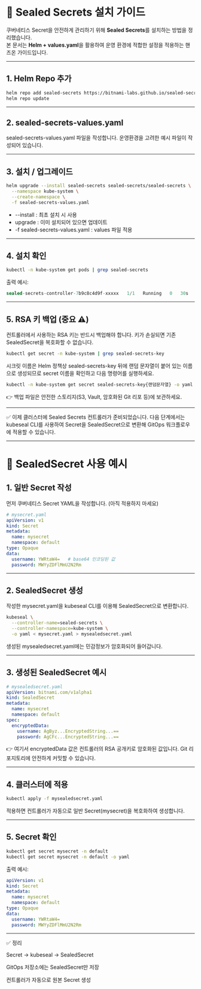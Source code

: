 # 🔐 Sealed Secrets 설치 가이드

쿠버네티스 Secret을 안전하게 관리하기 위해 **Sealed Secrets**를 설치하는 방법을 정리했습니다.  
본 문서는 **Helm + values.yaml**을 활용하여 운영 환경에 적합한 설정을 적용하는 핸즈온 가이드입니다.  

---

## 1. Helm Repo 추가

```bash
helm repo add sealed-secrets https://bitnami-labs.github.io/sealed-secrets
helm repo update
```

---

## 2. sealed-secrets-values.yaml

sealed-secrets-values.yaml 파일을 작성합니다.
운영환경을 고려한 예시 파일이 작성되어 있습니다.

---

## 3. 설치 / 업그레이드

```bash
helm upgrade --install sealed-secrets sealed-secrets/sealed-secrets \
  --namespace kube-system \
  --create-namespace \
  -f sealed-secrets-values.yaml
```
- --install : 최초 설치 시 사용
- upgrade : 이미 설치되어 있으면 업데이트
- -f sealed-secrets-values.yaml : values 파일 적용

---

## 4. 설치 확인

```bash
kubectl -n kube-system get pods | grep sealed-secrets
```
출력 예시:
```csharp
sealed-secrets-controller-7b9c8c4d9f-xxxxx   1/1   Running   0   30s
```

---

## 5. RSA 키 백업 (중요 ⚠️)

컨트롤러에서 사용하는 RSA 키는 반드시 백업해야 합니다.
키가 손실되면 기존 SealedSecret을 복호화할 수 없습니다.

```bash
kubectl get secret -n kube-system | grep sealed-secrets-key
```

시크릿 이름은 Helm 정책상 sealed-secrets-key 뒤에 랜덤 문자열이 붙어 있는 이름으로 생성되므로 secret 이름을 확인하고 다음 명령어를 실행하세요.

```bash
kubectl -n kube-system get secret sealed-secrets-key{랜덤문자열} -o yaml > sealed-secrets-key-backup.yaml
```
👉 백업 파일은 안전한 스토리지(S3, Vault, 암호화된 Git 리포 등)에 보관하세요.

---

✅ 이제 클러스터에 Sealed Secrets 컨트롤러가 준비되었습니다.
다음 단계에서는 kubeseal CLI를 사용하여 Secret을 SealedSecret으로 변환해 GitOps 워크플로우에 적용할 수 있습니다.

---

# 🔐 SealedSecret 사용 예시
## 1. 일반 Secret 작성

먼저 쿠버네티스 Secret YAML을 작성합니다. (아직 적용하지 마세요)

```yaml
# mysecret.yaml
apiVersion: v1
kind: Secret
metadata:
  name: mysecret
  namespace: default
type: Opaque
data:
  username: YWRtaW4=   # base64 인코딩된 값
  password: MWYyZDFlMmU2N2Rm
```

---

## 2. SealedSecret 생성

작성한 mysecret.yaml을 kubeseal CLI를 이용해 SealedSecret으로 변환합니다.
```bash
kubeseal \
  --controller-name=sealed-secrets \
  --controller-namespace=kube-system \
  -o yaml < mysecret.yaml > mysealedsecret.yaml
```
생성된 mysealedsecret.yaml에는 민감정보가 암호화되어 들어갑니다.

---

## 3. 생성된 SealedSecret 예시

```yaml
# mysealedsecret.yaml
apiVersion: bitnami.com/v1alpha1
kind: SealedSecret
metadata:
  name: mysecret
  namespace: default
spec:
  encryptedData:
    username: AgByz...EncryptedString...==
    password: AgCFc...EncryptedString...==
```

👉 여기서 encryptedData 값은 컨트롤러의 RSA 공개키로 암호화된 값입니다.
Git 리포지토리에 안전하게 커밋할 수 있습니다.

---

## 4. 클러스터에 적용

```bash
kubectl apply -f mysealedsecret.yaml
```

적용하면 컨트롤러가 자동으로 일반 Secret(mysecret)을 복호화하여 생성합니다.

---

## 5. Secret 확인

```bash
kubectl get secret mysecret -n default
kubectl get secret mysecret -n default -o yaml
```

출력 예시:
```yaml
apiVersion: v1
kind: Secret
metadata:
  name: mysecret
  namespace: default
type: Opaque
data:
  username: YWRtaW4=
  password: MWYyZDFlMmU2N2Rm
```

---

✅ 정리

Secret → kubeseal → SealedSecret

GitOps 저장소에는 SealedSecret만 저장

컨트롤러가 자동으로 원본 Secret 생성

